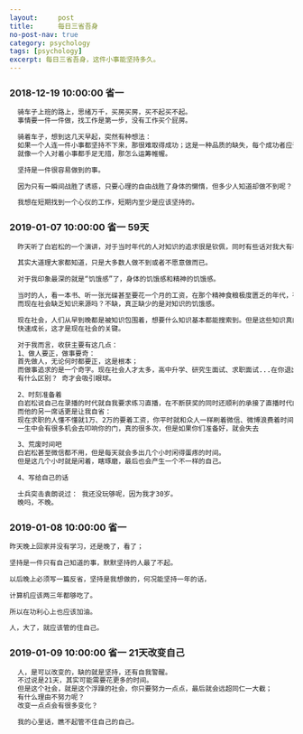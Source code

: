 ```yaml
---
layout:     post
title:      每日三省吾身
no-post-nav: true
category: psychology
tags: [psychology]
excerpt: 每日三省吾身，这件小事能坚持多久。
---
```


### 2018-12-19 10:00:00 省一

```html
  骑车子上班的路上，思绪万千，买房买房，买不起买不起。
  事情要一件一件做，找工作是第一步，没有工作买个屁房。

  骑着车子，想到这几天早起，突然有种想法：
  如果一个人连一件小事都坚持不下来，那很难取得成功；这是一种品质的缺失，每个成功者应该具有的品质。
  就像一个人对着小事都手足无措，那怎么运筹帷幄。

  坚持是一件很容易做到的事。

  因为只有一瞬间战胜了诱惑，只要心理的自由战胜了身体的懒惰，但多少人知道却做不到呢？

  我想在短期找到一个心仪的工作，短期内至少是应该坚持的。

```

### 2019-01-07 10:00:00 省一  59天

```html
  昨天听了白岩松的一个演讲，对于当时年代的人对知识的追求很是钦佩，同时有些话对我大有裨益。

  其实大道理大家都知道，只是大多数人做不到或者不愿意做而已。

  对于我印象最深的就是“饥饿感”了，身体的饥饿感和精神的饥饿感。

  当时的人，看一本书、听一张光碟甚至要花一个月的工资，在那个精神食粮极度匮乏的年代，有些年轻的人如饥似渴。
  而现在社会缺乏知识来源吗？不缺，真正缺少的是对知识的饥饿感。

  现在社会，人们从早到晚都是被知识包围着，想要什么知识基本都能搜索到。但是这些知识真的有用吗，如何才能快速的获取自己所需的知识，
  快速成长，这才是现在社会的关键。

  对于我而言，收获主要有这几点：
  1、做人要正，做事要奇：
  首先做人，无论何时都要正，这是根本；
  而做事追求的是一个奇字。现在社会人才太多，高中升学、研究生面试、求职面试...在你退出面试间，面试官对你的评价和对其他人的
  有什么区别？ 奇才会吸引眼球。

  2、时刻准备着
  白岩松说自己在录播的时代就自我要求练习直播，在不断获奖的同时还顺利的承接了直播时代的到来。
  而他的另一席话更是让我自省：
  现在求职的人懂不懂就1万、2万的要着工资，你平时就和众人一样刷着微信、微博浪费着时间，凭什么就给你2万、3万的工资呢？
  一生中会有很多机会去叩响你的门，真的很多次，但是如果你们准备好，就会失去

  3、荒废时间吧
  白岩松甚至微信都不用，但是每天就会多出几个小时闲得蛋疼的时间。
  但是这几个小时就是闲着，瞎琢磨，最后也会产生一个不一样的自己。

  4、写给自己的话

  士兵突击袁朗说过： 我还没玩够呢，因为我才30岁。
  晚吗，不晚。

```
### 2019-01-08 10:00:00 省一

```html
昨天晚上回家并没有学习，还是晚了，看了；

坚持是一件只有自己知道的事，默默坚持的人最了不起。

以后晚上必须写一篇反省，坚持是我想做的，何况能坚持一年的话，

计算机应该两三年都够吃了。

所以在功利心上也应该加油。

人，大了，就应该管的住自己。

```

### 2019-01-09 10:00:00 省一 21天改变自己

```html
  人，是可以改变的，缺的就是坚持，还有自我警醒。
  不过说是21天，其实可能需要花更多的时间。
  但是这个社会，就是这个浮躁的社会，你只要努力一点点，最后就会远超同仁一大截；
  有什么理由不努力呢？
  改变一点点会有很多变化？

  我的心里话，瞧不起管不住自己的自己。
```
  [](https://baijiahao.baidu.com/s?id=1575488018891342&wfr=spider&for=pc)
